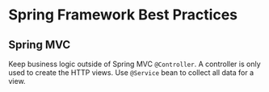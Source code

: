 # Spring Framework Best Practices

## Spring MVC

Keep business logic outside of Spring MVC `@Controller`. A controller is only used to create the HTTP views. Use `@Service` bean to collect all data for a view. 
